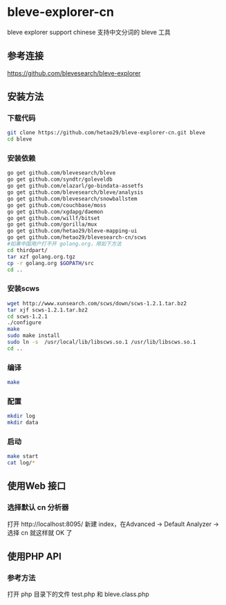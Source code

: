 # bleve-explorer-cn
bleve explorer support chinese
支持中文分词的 bleve 工具
## 参考连接
https://github.com/blevesearch/bleve-explorer

## 安装方法
### 下载代码
```bash
git clone https://github.com/hetao29/bleve-explorer-cn.git bleve
cd bleve
```
### 安装依赖
```bash
go get github.com/blevesearch/bleve
go get github.com/syndtr/goleveldb
go get github.com/elazarl/go-bindata-assetfs
go get github.com/blevesearch/bleve/analysis
go get github.com/blevesearch/snowballstem
go get github.com/couchbase/moss
go get github.com/xgdapg/daemon
go get github.com/willf/bitset
go get github.com/gorilla/mux
go get github.com/hetao29/bleve-mapping-ui
go get github.com/hetao29/blevesearch-cn/scws
#如果中国用户打不开 golang.org，用如下方法
cd thirdpart/ 
tar xzf golang.org.tgz
cp -r golang.org $GOPATH/src
cd ..
```
### 安装scws
```bash
wget http://www.xunsearch.com/scws/down/scws-1.2.1.tar.bz2 
tar xjf scws-1.2.1.tar.bz2 
cd scws-1.2.1
./configure 
make 
sudo make install
sudo ln -s  /usr/local/lib/libscws.so.1 /usr/lib/libscws.so.1
cd ..
```
### 编译
```bash
make
```
### 配置
```bash
mkdir log
mkdir data
```
### 启动
```bash
make start
cat log/*
```

## 使用Web 接口
### 选择默认 cn 分析器
打开 http://localhost:8095/
新建 index，在Advanced -> Default Analyzer -> 选择 cn
就这样就 OK 了

## 使用PHP API
### 参考方法
打开 php 目录下的文件 test.php 和 bleve.class.php 
